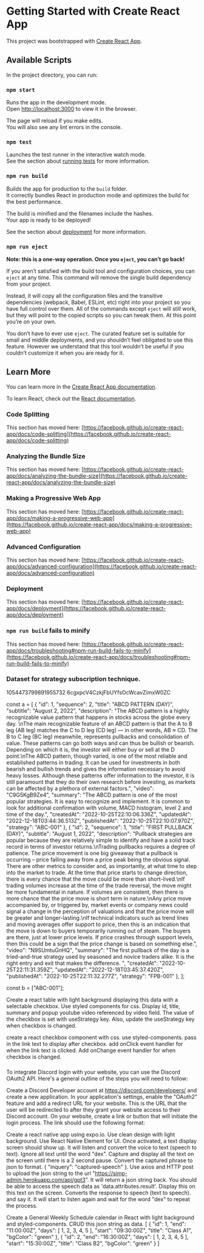 # Getting Started with Create React App

This project was bootstrapped with [Create React App](https://github.com/facebook/create-react-app).

## Available Scripts

In the project directory, you can run:

### `npm start`

Runs the app in the development mode.\
Open [http://localhost:3000](http://localhost:3000) to view it in the browser.

The page will reload if you make edits.\
You will also see any lint errors in the console.

### `npm test`

Launches the test runner in the interactive watch mode.\
See the section about [running tests](https://facebook.github.io/create-react-app/docs/running-tests) for more information.

### `npm run build`

Builds the app for production to the `build` folder.\
It correctly bundles React in production mode and optimizes the build for the best performance.

The build is minified and the filenames include the hashes.\
Your app is ready to be deployed!

See the section about [deployment](https://facebook.github.io/create-react-app/docs/deployment) for more information.

### `npm run eject`

**Note: this is a one-way operation. Once you `eject`, you can’t go back!**

If you aren’t satisfied with the build tool and configuration choices, you can `eject` at any time. This command will remove the single build dependency from your project.

Instead, it will copy all the configuration files and the transitive dependencies (webpack, Babel, ESLint, etc) right into your project so you have full control over them. All of the commands except `eject` will still work, but they will point to the copied scripts so you can tweak them. At this point you’re on your own.

You don’t have to ever use `eject`. The curated feature set is suitable for small and middle deployments, and you shouldn’t feel obligated to use this feature. However we understand that this tool wouldn’t be useful if you couldn’t customize it when you are ready for it.

## Learn More

You can learn more in the [Create React App documentation](https://facebook.github.io/create-react-app/docs/getting-started).

To learn React, check out the [React documentation](https://reactjs.org/).

### Code Splitting

This section has moved here: [https://facebook.github.io/create-react-app/docs/code-splitting](https://facebook.github.io/create-react-app/docs/code-splitting)

### Analyzing the Bundle Size

This section has moved here: [https://facebook.github.io/create-react-app/docs/analyzing-the-bundle-size](https://facebook.github.io/create-react-app/docs/analyzing-the-bundle-size)

### Making a Progressive Web App

This section has moved here: [https://facebook.github.io/create-react-app/docs/making-a-progressive-web-app](https://facebook.github.io/create-react-app/docs/making-a-progressive-web-app)

### Advanced Configuration

This section has moved here: [https://facebook.github.io/create-react-app/docs/advanced-configuration](https://facebook.github.io/create-react-app/docs/advanced-configuration)

### Deployment

This section has moved here: [https://facebook.github.io/create-react-app/docs/deployment](https://facebook.github.io/create-react-app/docs/deployment)

### `npm run build` fails to minify

This section has moved here: [https://facebook.github.io/create-react-app/docs/troubleshooting#npm-run-build-fails-to-minify](https://facebook.github.io/create-react-app/docs/troubleshooting#npm-run-build-fails-to-minify)


### Dataset for strategy subscription technique.
1054473799891955732
6cgxpcV4CzkjFbUYfsOcWcavZimxW0ZC

const a = [
    {
        "id": 1,
        "sequence": 2,
        "title": "ABCD PATTERN (DAY)",
        "subtitle": "August 2, 2022",
        "description": "The ABCD pattern is a highly recognizable value pattern that happens in stocks across the globe every day. \nThe main recognizable feature of an ABCD pattern is that the A to B leg (AB leg) matches the C to D leg (CD leg) — in other words, AB ≈ CD. The B to C leg (BC leg) meanwhile, represents pullbacks and consolidation of value. These patterns can go both ways and can thus be bullish or bearish. Depending on which it is, the investor will either buy or sell at the D point.\nThe ABCD pattern, though varied, is one of the most reliable and established patterns in trading. It can be used for investments in both bearish and bullish trends and gives the information necessary to avoid heavy losses. Although these patterns offer information to the investor, it is still paramount that they do their own research before investing, as markets can be affected by a plethora of external factors.",
        "video": "C9G5KgB9Ze4",
        "summary": "The ABCD pattern is one of the most popular strategies.  It is easy to recognize and implement.  It is common to look for additional confirmation with volume, MACD histogram, level 2 and time of the day.",
        "createdAt": "2022-10-25T22:10:06.336Z",
        "updatedAt": "2022-12-18T03:44:36.513Z",
        "publishedAt": "2022-10-25T22:10:07.970Z",
        "strategy": "ABC-001"
    },
    {
        "id": 2,
        "sequence": 1,
        "title": "FIRST PULLBACK (DAY)",
        "subtitle": "August 1, 2022",
        "description": "Pullback strategies are popular because they are relatively simple to identify and have a solid track record in terms of investor returns.\nTrading pullbacks requires a degree of patience. The price movement is one big giveaway that a pullback is occurring – price falling away from a price peak being the obvious signal. There are other metrics to consider and, as importantly, at what time to step into the market to trade. At the time that price starts to change direction, there is every chance that the move could be more than short-lived.\nIf trading volumes increase at the time of the trade reversal, the move might be more fundamental in nature. If volumes are consistent, then there is more chance that the price move is short term in nature.\nAny price move accompanied by, or triggered by, market events or company news could signal a change in the perception of valuations and that the price move will be greater and longer-lasting.\nIf technical indicators such as trend lines and moving averages offer support to price, then this is an indication that the move is down to buyers temporarily running out of steam. The buyers are there, just at lower price levels. If price crashes through support levels, then this could be a sign that the price change is based on something else.",
        "video": "N9SUmtuGnHQ",
        "summary": "The first pullback of the day is a tried-and-true strategy used by seasoned and novice traders alike. It is the right entry and exit that makes the difference. ",
        "createdAt": "2022-10-25T22:11:31.359Z",
        "updatedAt": "2022-12-18T03:45:37.420Z",
        "publishedAt": "2022-10-25T22:11:32.277Z",
        "strategy": "FPB-001"
    },
];

const b = ["ABC-001"];

Create a react table with light background displaying this data with a selectable checkbox.  Use styled components for css.  Display id, title, summary and popup youtube video referenced by video field.  The value of the checkbox is set with useStrategy key.  Also, update the useStrategy key when checkbox is changed.


create a react checkbox component with css. use styled-components. pass in the link text to display after checkbox.  add onClick event handler for when the link text is clicked.  Add onChange event handler for when checkbox is changed.

### 

To integrate Discord login with your website, you can use the Discord OAuth2 API. Here's a general outline of the steps you will need to follow:

Create a Discord Developer account at https://discord.com/developers/ and create a new application.
In your application's settings, enable the "OAuth2" feature and add a redirect URL for your website. This is the URL that the user will be redirected to after they grant your website access to their Discord account.
On your website, create a link or button that will initiate the login process. The link should use the following format:



Create a react native app using expo.io.  Use clean design with light background.  Use React Native Element for UI. Once activated, a text display screen should show up. It will listen and convert the voice to text (speech to text). Ignore all text until the word "dex". Capture and display all the text on the screen until there is a 2 second pause. Convert the captured phrase to json to format.  { "inquery": "captured-speech" }.  Use axios and HTTP post to upload the json string to the url "https://simp-admin.herokuapp.com/api/gpt3".  It will return a json string back.  You should be able to access the speech data as 'data.attributes.result'.  Display this on this text on the screen. Converts the response to speech (text to speech).  and say it. It will start to listen again and wait for the word "dex" to repeat the process.


Create a General Weekly Schedule calendar in React with light background and styled-components.  CRUD this json string as data.
[
  {
    "id": 1,
    "end": "11:00:00Z",
    "days": [
      1,
      2,
      3,
      4,
      5
    ],
    "start": "09:30:00Z",
    "title": "Class A1",
    "bgColor": "green"
  },
  {
    "id": 2,
    "end": "16:30:00Z",
    "days": [
      1,
      2,
      3,
      4,
      5
    ],
    "start": "15:30:00Z",
    "title": "Class B2",
    "bgColor": "green"
  }
]